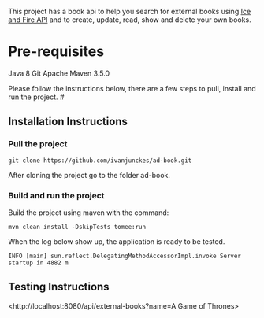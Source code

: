 This project has a book api to help you search for external books using [Ice and Fire API](https://anapioficeandfire.com/Documentation#books) and to create, update, read, show and delete your own books.

# Pre-requisites 
Java 8
Git
Apache Maven 3.5.0

Please follow the instructions below, there are a few steps to pull, install and run the project. # 

## Installation Instructions

### Pull the project
```
git clone https://github.com/ivanjunckes/ad-book.git
```
After cloning the project go to the folder ad-book.

### Build and run the project
Build the project using maven with the command:
``` 
mvn clean install -DskipTests tomee:run
```

When the log below show up, the application is ready to be tested.
```
INFO [main] sun.reflect.DelegatingMethodAccessorImpl.invoke Server startup in 4882 m
```

## Testing Instructions
<http://localhost:8080/api/external-books?name=A Game of Thrones>
